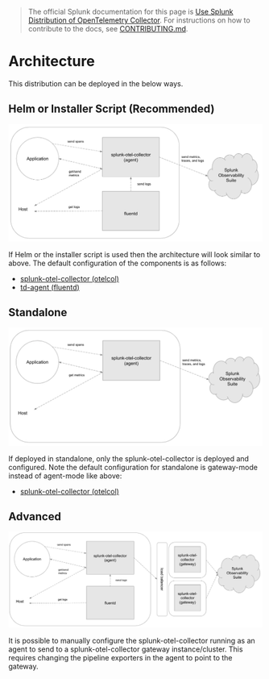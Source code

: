 > The official Splunk documentation for this page is [Use Splunk Distribution of OpenTelemetry Collector](https://docs.splunk.com/Observability/gdi/opentelemetry/resources.html). For instructions on how to contribute to the docs, see [CONTRIBUTING.md](../CONTRIBUTING#documentation.md).

# Architecture

This distribution can be deployed in the below ways.

## Helm or Installer Script (Recommended)

![splunk-otel-collector-recommended-arch](images/splunk-otel-collector-recommended-arch.png)

If Helm or the installer script is used then the architecture will look similar
to above. The default configuration of the components is as follows:

- [splunk-otel-collector (otelcol)](https://github.com/signalfx/splunk-otel-collector/blob/main/cmd/otelcol/config/collector/agent_config.yaml)
- [td-agent (fluentd)](https://github.com/signalfx/splunk-otel-collector/tree/main/internal/buildscripts/packaging/fpm/etc/otel/collector/fluentd)

## Standalone

![splunk-otel-collector-standalone-arch](images/splunk-otel-collector-standalone-arch.png)

If deployed in standalone, only the splunk-otel-collector is deployed and
configured. Note the default configuration for standalone is gateway-mode instead of agent-mode like above:

- [splunk-otel-collector (otelcol)](https://github.com/signalfx/splunk-otel-collector/blob/main/cmd/otelcol/config/collector/gateway_config.yaml)

## Advanced

![splunk-otel-collector-recommended-gateway-arch](images/splunk-otel-collector-recommended-gateway-arch.png)

It is possible to manually configure the splunk-otel-collector running as an
agent to send to a splunk-otel-collector gateway instance/cluster. This
requires changing the pipeline exporters in the agent to point to the gateway.

